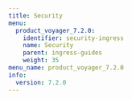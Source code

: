 ```yaml
---
title: Security
menu:
  product_voyager_7.2.0:
    identifier: security-ingress
    name: Security
    parent: ingress-guides
    weight: 35
menu_name: product_voyager_7.2.0
info:
  version: 7.2.0
---
```



